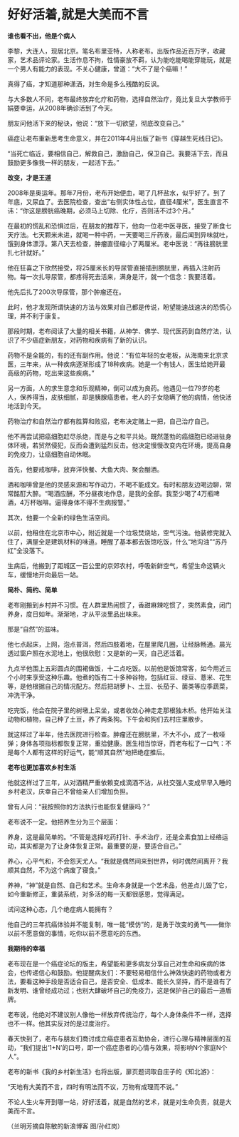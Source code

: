 # 好好活着,就是大美而不言

**谁也看不出，他是个病人**

李黎，大连人，现居北京。笔名布里亚特，人称老布。出版作品近百万字，收藏家，艺术品评论家。生活作息不拘，性情豪放不羁，认为能吃能喝能穿能玩，就是一个男人有能力的表现。不关心健康，曾道：“大不了是个癌嘛！” 

真得了癌，才知道那种潇洒，对生命是多么残酷的反讽。 

与大多数人不同，老布最终放弃化疗和药物，选择自然治疗，竟比复旦大学教师于娟要幸运，从2008年确诊活到了今天。 

朋友问他活下来的秘诀，他说：“放下一切欲望，彻底改变自己。” 

癌症让老布重新思考生命意义，并在2011年4月出版了新书《穿越生死线日记》。 

“当死亡临近，要相信自己，解救自己，激励自己，保卫自己。我要活下去，而且鼓励更多像我一样的朋友，一起活下去。” 

**改变，才是王道**

2008年是奥运年。那年7月份，老布开始便血，喝了几杯盐水，似乎好了。到了年底，又尿血了。去医院检查，查出“右侧实体性占位，直径4厘米”，医生直言不讳：“你这是膀胱癌晚期，必须马上切除、化疗，否则活不过3个月。” 

在最初的慌乱和恐惧过后，在朋友的推荐下，他向一位老中医寻医，接受了断食七天疗法。七天颗米未进，就喝一种中药，一天要喝三斤药液，最后闻到异味就吐，饿到身体漂浮。第八天去检查，肿瘤直径缩小了两厘米。老中医说：“再往膀胱里扎七针就好。” 

他在狂喜之下欣然接受，将25厘米长的导尿管直接插到膀胱里，再插入注射药物。每一次扎导尿管，都疼得死去活来，满身是汗，就一个信念：我要活着。 

他先后扎了200次导尿管，那个肿瘤还在。 

此时，他才发现所谓快速的方法与效果对自己都是传说，盼望能速战速决的恐慌心理，并不利于康复。 

那段时期，老布阅读了大量的相关书籍，从神学、佛学、现代医药到自然疗法，认识了不少癌症新朋友，对药物和疾病有了新的认识。 

药物不是全能的，有的还有副作用。他说：“有位年轻的女老板，从海南来北京求医，三年来，从一种疾病逐渐形成了18种疾病。她是一个有钱人，医生给她开最高级的药物，吃出来这些疾病。” 

另一方面，人的求生意念和乐观精神，倒可以成为良药。他遇见一位79岁的老人，保养得当，皮肤细腻，却是胰腺癌患者。老人的子女隐瞒了他的病情，他快活地活到今天。 

药物治疗和自然治疗都有胜算和败招，老布决定赌上一把，自己治疗自己。 

他不再尝试把癌细胞赶尽杀绝，而是与之和平共处。既然蓬勃的癌细胞已经进驻身体环境，若贸然侵犯，反而会遭到猛烈反击。他决定慢慢改变内在环境，提高自身的免疫力，让癌细胞自动休眠。 

首先，他要戒咖啡，放弃洋快餐、大鱼大肉、聚会酗酒。 

酒和咖啡曾是他的灵感来源和写作动力，不喝不能成文。有时和朋友边喝边聊，常常酩酊大醉。“喝酒应酬，不分昼夜地作息，是我的全部。我至少喝了4万瓶啤酒，4万杯咖啡。逼得身体不得不生病报警。” 

其次，他要一个全新的绿色生活空间。 

以前，他租住在北京市中心，附近就是一个垃圾焚烧站，空气污浊。他装修完就入住了，满屋全是建筑材料的味道。睡醒了基本都去饭馆吃饭，什么“地沟油”“苏丹红”全没落下。 

生病后，他搬到了距城区一百公里的京郊农村，呼吸新鲜空气，希望生命这辆火车，缓慢地开向最后一站。 

**简朴、简约、简单**

老布刚搬到乡村并不习惯。在人群里热闹惯了，香甜麻辣吃惯了，突然素食，闭门养身，度日如年。渐渐地，才从平淡里品出味来。 

那是“自然”的滋味。 

他七点起床，上网，泡点普洱，然后四肢着地，在屋里爬几圈，让经脉畅通。晨光透过窗户照在水泥地上，他很欣慰：又是新的一天，自己还活着。 

九点半他围上五彩圆点的围裙做饭，十二点吃饭。以前他是饭馆常客，如今用近三个小时来享受这种乐趣。他煮的饭有二十多种谷物，包括红豆、绿豆、薏米、花生等，是他根据自己的情况配方。然后把胡萝卜、土豆、长茄子、菌类等应季蔬菜，冲洗干净。 

吃完饭，他会在院子里的树墩上呆坐，或者收敛心神走走那根独木桥。他开始关注动物和植物，自己种了土豆，养了两条狗。下午会和狗们去村庄里散步。 

就这样过了半年，他去医院进行检查。肿瘤还在膀胱里，不大不小，成了一枚哑弹；身体各项指标都恢复正常，重拾健康。医生相当惊讶，而老布松了一口气：不是每个人都有这样的好运气，能“顺其自然”地把绝症推后。 

**老布也更加喜欢乡村生活**

他就这样过了三年，从对酒精严重依赖变成滴酒不沾，从社交强人变成早早入睡的乡村老汉，庆幸自己不曾给亲人们增加负担。 

曾有人问：“我按照你的方法执行也能恢复健康吗？” 

老布说不一定。他把养生分为三个层面： 

养身，这是最简单的。“不管是选择吃药打针、手术治疗，还是全素食加上经络运动，其实都是为了让身体恢复正常。最重要的是，要适合自己。” 

养心，心平气和，不会怨天尤人。“我就是偶然间来到世界，何时偶然间离开？我顺其自然，不为这个病废了寝食。” 

养神，“神”就是自然、自己和艺术。生命本身就是一个艺术品，他差点儿毁了它，如今重新修正，重装系统，对多活的每一天都很感恩，觉得满足。 

试问这种心态，几个绝症病人能拥有？ 

他自己的三年抗癌体验并不能复制，唯一能“模仿”的，是勇于改变的勇气——做你以前不愿意做的事情，吃你以前不愿意吃的东西。 

**我期待的幸福**

老布现在是一个癌症论坛的版主，希望能和更多病友分享自己对生命和疾病的体会，也传递信心和鼓励。他提醒病友们：不要轻易相信什么神效快速的药物或者方法，要看这种手段是否适合自己，是否安全、低成本、能长久坚持，而不是谁有了新发明、谁曾经成功过；也别大肆破坏自己的免疫力，这是保护自己的最后一道盾牌。 

老布说，他绝对不建议别人像他一样放弃传统治疗，每个人身体条件不一样，选择也不一样。他其实反对的是过度治疗。 

春天快到了，老布与朋友们商讨成立癌症患者互助协会，进行心理与精神层面的互动，“我们提出‘1+N’的口号，即一个癌症患者的心情与效果，将影响N个家庭N个人”。 

老布的新书《我的乡村新生活》也将出版，扉页题词取自庄子的《知北游》： 

“天地有大美而不言，四时有明法而不议，万物有成理而不说。” 

不论人生火车开到哪一站，好好活着，就是自然的艺术，就是对生命负责，就是大美而不言。 

（兰明芳摘自陈敏的新浪博客 图/孙红岗）